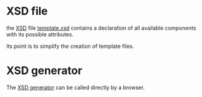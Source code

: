 
# XSD file
the [XSD](https://en.wikipedia.org/wiki/XML_schema) file [template.xsd](template.xsd) contains a declaration of all available components with its possible attributes.

Its point is to simplify the creation of template files.

# XSD generator

The [XSD generator](XSDGenerator.php) can be called directly by a browser.